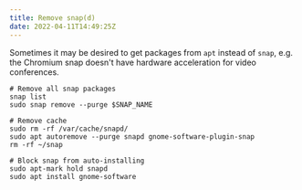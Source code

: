 ```yaml
---
title: Remove snap(d)
date: 2022-04-11T14:49:25Z
---
```


Sometimes it may be desired to get packages from `apt` instead of `snap`,
e.g. the Chromium snap doesn't have hardware acceleration for video conferences.

```
# Remove all snap packages
snap list
sudo snap remove --purge $SNAP_NAME

# Remove cache
sudo rm -rf /var/cache/snapd/
sudo apt autoremove --purge snapd gnome-software-plugin-snap
rm -rf ~/snap

# Block snap from auto-installing
sudo apt-mark hold snapd
sudo apt install gnome-software
```

